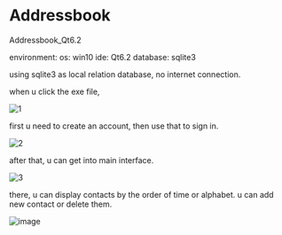 # Addressbook
Addressbook_Qt6.2

environment: os: win10     ide: Qt6.2   database: sqlite3

using sqlite3 as local relation database, no internet connection. 

when u click the exe file, 

![1](https://github.com/github121012/Addressbook/assets/156876047/eadb0392-59df-4387-834b-e812586bd16e)

first u need to create an account, then use that to sign in.

![2](https://github.com/github121012/Addressbook/assets/156876047/0a612c2c-703b-4a2d-90e8-6c968599ee24)

after that, u can get into main interface.

![3](https://github.com/github121012/Addressbook/assets/156876047/81ab9679-d449-4d68-bfd4-d381ab7eb2c4)

there, u can display contacts by the order of time or alphabet.
u can add new contact or delete them.

![image](https://github.com/github121012/Addressbook/assets/156876047/dac07ae8-0ba0-4e35-90d3-e39402566577)








